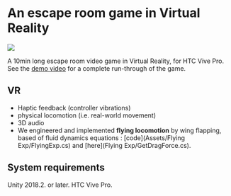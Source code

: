 # An escape room game in Virtual Reality

![](media/giphy.gif)

A 10min long escape room video game in Virtual Reality, for HTC Vive Pro.
See the [demo video](media/VRvideo.mp4) for a complete run-through of the game.

## VR
- Haptic feedback (controller vibrations)
- physical locomotion (i.e. real-world movement)
- 3D audio 
- We engineered and implemented **flying locomotion** by wing flapping, based of fluid dynamics equations : [code](Assets⁩/Flying Exp⁩/FlyingExp.cs) and [here](⁨Flying Exp⁩/GetDragForce.cs).

## System requirements
Unity 2018.2. or later.
HTC Vive Pro.
